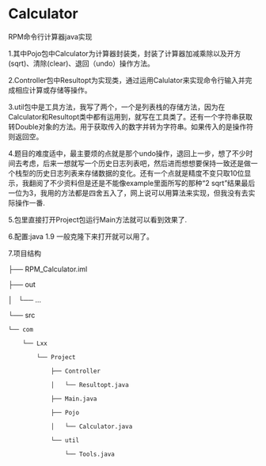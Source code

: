 # Calculator
RPM命令行计算器java实现

1.其中Pojo包中Calculator为计算器封装类，封装了计算器加减乘除以及开方(sqrt)、清除(clear)、退回（undo）操作方法。

2.Controller包中Resultopt为实现类，通过运用Calulator来实现命令行输入并完成相应计算或存储等操作。 

3.util包中是工具方法，我写了两个，一个是列表栈的存储方法，因为在Calculator和Resultopt类中都有运用到，就写在工具类了。还有一个字符串获取转Double对象的方法。用于获取传入的数字并转为字符串。如果传入的是操作符则返回空。

4.题目的难度适中，最主要烦的点就是那个undo操作，退回上一步，想了不少时间去考虑，后来一想就写一个历史日志列表吧，然后进而想想要保持一致还是做一个栈型的历史日志列表来存储数据的变化。还有一个点就是精度不变只取10位显示，我翻阅了不少资料但是还是不能像example里面所写的那种“2 sqrt”结果最后一位为3，我用的方法都是四舍五入了，网上说可以用算法来实现，但我没有去实际操作一番.

5.包里直接打开Project包运行Main方法就可以看到效果了.

6.配置:java 1.9 一般克隆下来打开就可以用了。

7.项目结构

├── RPM_Calculator.iml

├── out

│   └── ...

└── src

    └── com
    
        └── Lxx
        
            └── Project
            
                ├── Controller
                
                │   └── Resultopt.java
                
                ├── Main.java
                
                ├── Pojo
                
                │   └── Calculator.java
                
                └── util
                
                    └── Tools.java

